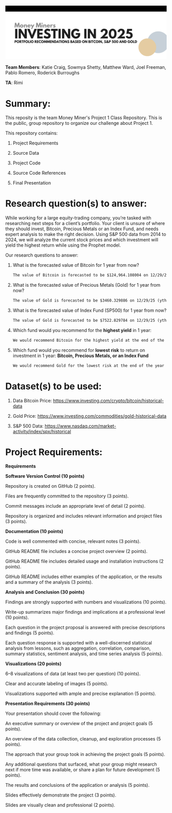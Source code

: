 ![alt text](https://github.com/ktcraig/Project-1-AI-Class/blob/main/Money%20Miners%20Header.png)


**Team Members**: Katie Craig, Sowmya Shetty, Matthew Ward, Joel Freeman, Pablo Romero, Roderick Burroughs

**TA**: Rimi

# Summary:
This reposity is the team Money Miner's Project 1 Class Repository. This is the public, group repository to organize our challenge about Project 1.

This repository contains:

1) Project Requirements

2) Source Data

3) Project Code

4) Source Code References

5) Final Presentation

# Research question(s) to answer:
While working for a large equity-trading company, you’re tasked with researching next steps for a client’s portfolio. Your client is unsure of where they should invest, Bitcoin, Precious Metals or an Index Fund, and needs expert analysis to make the right decision. Using S&P 500 data from 2014 to 2024, we will analyze the current stock prices and which investment will yield the highest return while using the Prophet model. 

Our research questions to answer:
1) What is the forecasted value of Bitcoin for 1 year from now?
   ```diff
   The value of Bitcoin is forecasted to be $124,964.108004 on 12/29/25 (ythat)
    ```
2) What is the forecasted value of Precious Metals (Gold) for 1 year from now?
   ```diff
   The value of Gold is forecasted to be $3460.329886 on 12/29/25 (ythat)
    ```
3) What is the forecasted value of Index Fund (SP500) for 1 year from now?
   ```diff
   The value of Gold is forecasted to be $7522.829784 on 12/29/25 (ythat)
   ```
4) Which fund would you recommend for the **highest yield** in 1 year:
   ```diff
   We would recommend Bitcoin for the highest yield at the end of the year
   ```
   
5) Which fund would you recommend for **lowest risk** to return on investment in 1 year: **Bitcoin, Precious Metals, or an Index Fund**
   ```diff
   We would recommend Gold for the lowest risk at the end of the year
   ```

# Dataset(s) to be used:

1) Data Bitcoin Price: https://www.investing.com/crypto/bitcoin/historical-data

2) Gold Price: https://www.investing.com/commodities/gold-historical-data

3) S&P 500 Data: https://www.nasdaq.com/market-activity/index/spx/historical


# Project Requirements:
**Requirements**

**Software Version Control (10 points)**

Repository is created on GitHub (2 points).

Files are frequently committed to the repository (3 points).

Commit messages include an appropriate level of detail (2 points).

Repository is organized and includes relevant information and project files (3 points).

**Documentation (10 points)**

Code is well commented with concise, relevant notes (3 points).

GitHub README file includes a concise project overview (2 points).

GitHub README file includes detailed usage and installation instructions (2 points).

GitHub README includes either examples of the application, or the results and a summary of the analysis (3 points).

**Analysis and Conclusion (30 points)**

Findings are strongly supported with numbers and visualizations (10 points).

Write-up summarizes major findings and implications at a professional level (10 points).

Each question in the project proposal is answered with precise descriptions and findings (5 points).

Each question response is supported with a well-discerned statistical analysis from lessons, such as aggregation, correlation, comparison, summary statistics, sentiment analysis, and time series analysis (5 points).

**Visualizations (20 points)**

6–8 visualizations of data (at least two per question) (10 points).

Clear and accurate labeling of images (5 points).

Visualizations supported with ample and precise explanation (5 points).

**Presentation Requirements (30 points)**

Your presentation should cover the following:

An executive summary or overview of the project and project goals (5 points).

An overview of the data collection, cleanup, and exploration processes (5 points).

The approach that your group took in achieving the project goals (5 points).

Any additional questions that surfaced, what your group might research next if more time was available, or share a plan for future development (5 points).

The results and conclusions of the application or analysis (5 points).

Slides effectively demonstrate the project (3 points).

Slides are visually clean and professional (2 points).




